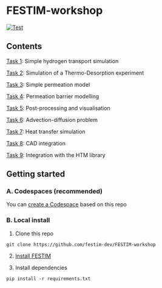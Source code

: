 # FESTIM-workshop

[![Test](https://github.com/festim-dev/FESTIM-workshop/actions/workflows/test_notebooks.yml/badge.svg)](https://github.com/festim-dev/FESTIM-workshop/actions/workflows/test_notebooks.yml)

## Contents

[Task 1](https://github.com/festim-dev/FESTIM-workshop/blob/main/tasks/task1.ipynb): Simple hydrogen transport simulation

[Task 2](https://github.com/festim-dev/FESTIM-workshop/blob/main/tasks/task2.ipynb): Simulation of a Thermo-Desorption experiment

[Task 3](https://github.com/festim-dev/FESTIM-workshop/blob/main/tasks/task3.ipynb): Simple permeation model

[Task 4](https://github.com/festim-dev/FESTIM-workshop/blob/main/tasks/task4.ipynb): Permeation barrier modelling

[Task 5](https://github.com/festim-dev/FESTIM-workshop/blob/main/tasks/task5.ipynb): Post-processing and visualisation

[Task 6](https://github.com/festim-dev/FESTIM-workshop/blob/main/tasks/task6.ipynb): Advection-diffusion problem

[Task 7](https://github.com/festim-dev/FESTIM-workshop/blob/main/tasks/task7.ipynb): Heat transfer simulation

[Task 8](https://github.com/festim-dev/FESTIM-workshop/blob/main/tasks/task8.ipynb): CAD integration

[Task 9](https://github.com/festim-dev/FESTIM-workshop/blob/main/tasks/task9.ipynb): Integration with the HTM library

## Getting started

### A. Codespaces (recommended)

You can [create a Codespace](https://github.com/codespaces/new?machine=standardLinux32gb&repo=520445592&ref=main&devcontainer_path=.devcontainer%2Fdevcontainer.json&location=WestEurope) based on this repo

### B. Local install

1. Clone this repo

```
git clone https://github.com/festim-dev/FESTIM-workshop
```
2. [Install FESTIM](https://festim.readthedocs.io/en/latest/getting_started.html)

3. Install dependencies

```
pip install -r requirements.txt
```

